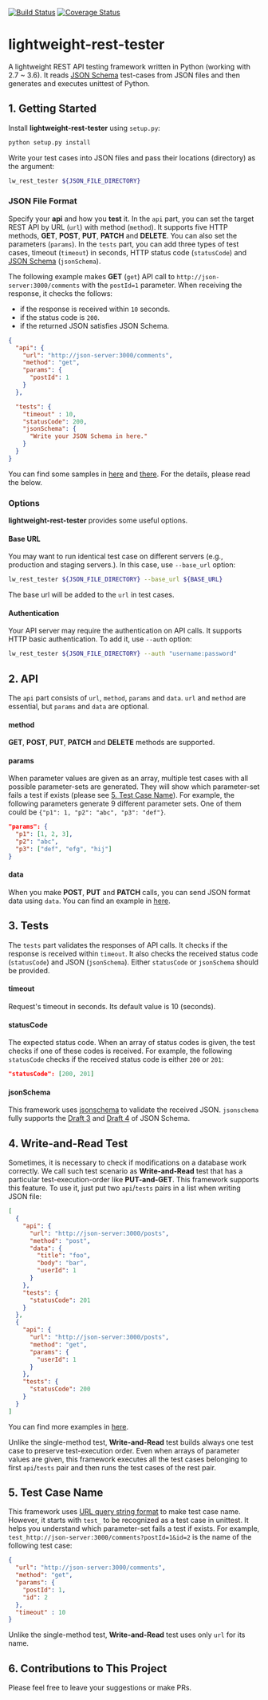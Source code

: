 [![Build Status](https://travis-ci.org/ridibooks/lightweight-rest-tester.svg?branch=master)](https://travis-ci.org/ridibooks/lightweight-rest-tester)
[![Coverage Status](https://coveralls.io/repos/github/ridibooks/lightweight-rest-tester/badge.svg?branch=HEAD)](https://coveralls.io/github/ridibooks/lightweight-rest-tester?branch=HEAD)

# lightweight-rest-tester
A lightweight REST API testing framework written in Python (working with 2.7 ~ 3.6). It reads [JSON Schema](http://json-schema.org) test-cases from JSON files and then generates and executes unittest of Python. 

## 1. Getting Started
Install **lightweight-rest-tester** using `setup.py`:
```bash
python setup.py install
```

Write your test cases into JSON files and pass their locations (directory) as the argument:
```bash
lw_rest_tester ${JSON_FILE_DIRECTORY}
```

### JSON File Format
Specify your **api** and how you **test** it. In the `api` part, you can set the target REST API by URL (`url`) with method (`method`). It supports five HTTP methods, **GET**, **POST**, **PUT**, **PATCH** and **DELETE**. You can also set the parameters (`params`). In the `tests` part, you can add three types of test cases, timeout (`timeout`) in seconds, HTTP status code (`statusCode`) and [JSON Schema](http://json-schema.org) (`jsonSchema`).

The following example makes **GET** (`get`) API call to `http://json-server:3000/comments` with the `postId=1` parameter. When receiving the response, it checks the follows:

- if the response is received within `10` seconds.
- if the status code is `200`.
- if the returned JSON satisfies JSON Schema.

```json
{
  "api": {
    "url": "http://json-server:3000/comments",
    "method": "get",
    "params": {
      "postId": 1
    }
  },

  "tests": {
    "timeout" : 10,
    "statusCode": 200,
    "jsonSchema": {
      "Write your JSON Schema in here."
    }
  }
}
```

You can find some samples in [here](/samples) and [there](/test/function/resources). For the details, please read the below.

### Options
**lightweight-rest-tester** provides some useful options.

#### Base URL
You may want to run identical test case on different servers (e.g., production and staging servers.). In this case, use `--base_url` option:
```bash
lw_rest_tester ${JSON_FILE_DIRECTORY} --base_url ${BASE_URL}
```

The base url will be added to the `url` in test cases.

#### Authentication
Your API server may require the authentication on API calls. It supports HTTP basic authentication. To add it, use `--auth` option:
```bash
lw_rest_tester ${JSON_FILE_DIRECTORY} --auth "username:password"
```

## 2. API

The `api` part consists of `url`, `method`, `params` and `data`. `url` and `method` are essential, but `params` and `data` are optional.

#### method
**GET**, **POST**, **PUT**, **PATCH** and **DELETE** methods are supported.

#### params
When parameter values are given as an array, multiple test cases with all possible parameter-sets are generated. They will show which parameter-set fails a test if exists (please see [5. Test Case Name](#5-test-case-name)). For example, the following parameters generate 9 different parameter sets. One of them could be `{"p1": 1, "p2": "abc", "p3": "def"}`.
```json
"params": {
  "p1": [1, 2, 3],
  "p2": "abc",
  "p3": ["def", "efg", "hij"]
}
```

#### data
When you make **POST**, **PUT** and **PATCH** calls, you can send JSON format data using `data`. You can find an example in [here](/test/function/resources/test_function_single_post.json).

## 3. Tests

The `tests` part validates the responses of API calls. It checks if the response is received within `timeout`. It also checks the received status code (`statusCode`) and JSON (`jsonSchema`). Either `statusCode` or `jsonSchema` should be provided.

#### timeout
Request's timeout in seconds. Its default value is 10 (seconds).

#### statusCode
The expected status code. When an array of status codes is given, the test checks if one of these codes is received. For example, the following `statusCode` checks if the received status code is either `200` or `201`:
```json
"statusCode": [200, 201]
```

#### jsonSchema
This framework uses [jsonschema](https://github.com/Julian/jsonschema) to validate the received JSON. `jsonschema` fully supports the [Draft 3](https://github.com/json-schema-org/JSON-Schema-Test-Suite) and [Draft 4](https://github.com/json-schema-org/JSON-Schema-Test-Suite) of JSON Schema.

## 4. Write-and-Read Test

Sometimes, it is necessary to check if modifications on a database work correctly. We call such test scenario as **Write-and-Read** test that has a particular test-execution-order like **PUT-and-GET**. This framework supports this feature. To use it, just put two `api`/`tests` pairs in a list when writing JSON file:

```json
[
  {
    "api": {
      "url": "http://json-server:3000/posts",
      "method": "post",
      "data": {
        "title": "foo",
        "body": "bar",
        "userId": 1
      }
    },
    "tests": {
      "statusCode": 201
    }
  },
  {
    "api": {
      "url": "http://json-server:3000/posts",
      "method": "get",
      "params": {
        "userId": 1
      }
    },
    "tests": {
      "statusCode": 200
    }
  }
]
```

You can find more examples in [here](/test/function/resources).

Unlike the single-method test, **Write-and-Read** test builds always one test case to preserve test-execution order. Even when arrays of parameter values are given, this framework executes all the test cases belonging to first `api`/`tests` pair and then runs the test cases of the rest pair.

## 5. Test Case Name

This framework uses [URL query string format](https://en.wikipedia.org/wiki/Query_string) to make test case name. However, it starts with `test_` to be recognized as a test case in unittest. It helps you understand which parameter-set fails a test if exists. For example, `test_http://json-server:3000/comments?postId=1&id=2` is the name of the following test case:

```json
{
  "url": "http://json-server:3000/comments",
  "method": "get",
  "params": {
    "postId": 1,
    "id": 2
  },
  "timeout" : 10
}
```

Unlike the single-method test, **Write-and-Read** test uses only `url` for its name.

## 6. Contributions to This Project

Please feel free to leave your suggestions or make PRs.
